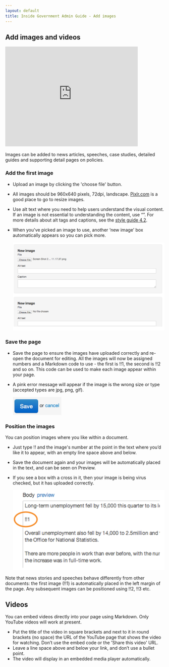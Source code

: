 ```yaml
---
layout: default
title: Inside Government Admin Guide - Add images
---
```


## Add images and videos

<object width="420" height="315"><param name="movie" value="http://www.youtube-nocookie.com/v/aBVD1JmKgIw?version=3&amp;hl=en_GB&amp;rel=0"></param><param name="allowFullScreen" value="true"></param><param name="allowscriptaccess" value="always"></param><embed src="http://www.youtube-nocookie.com/v/aBVD1JmKgIw?version=3&amp;hl=en_GB&amp;rel=0" type="application/x-shockwave-flash" width="420" height="315" allowscriptaccess="always" allowfullscreen="true"></embed></object>

Images can be added to news articles, speeches, case studies, detailed guides and supporting detail pages on policies.

### Add the first image

* Upload an image by clicking the 'choose file' button. 
* All images should be 960x640 pixels, 72dpi, landscape. [Pixlr.com](http://www.pixlr.com) is a good place to go to resize images.
* Use alt text where you need to help users understand the visual content. If an image is not essential to understanding the content, use “”. For more details about alt tags and captions, see the [style guide 4.2](https://www.gov.uk/designprinciples/insidegovernment#images).
* When you've picked an image to use, another ‘new image’ box automatically appears so you can pick more.

	![Add images 2](add-images-2.png)


### Save the page

* Save the page to ensure the images have uploaded correctly and re-open the document for editing. All the images will now be assigned numbers and a Markdown code to use - the first is !!1, the second is !!2 and so on. This code can be used to make each image appear within your page.
* A pink error message will appear if the image is the wrong size or type (accepted types are jpg, png, gif).

	![Create new document 4](creating-a-new-doc-4.png)
	
### Position the images

You can position images where you like within a document.

* Just type \!! and the image's number at the point in the text where you’d like it to appear, with an empty line space above and below. 	
* Save the document again and your images will be automatically placed in the text, and can be seen on Preview.
* If you see a box with a cross in it, then your image is being virus checked, but it has uploaded correctly.

	![Add images 3](add-images-3.png)
	
Note that news stories and speeches behave differently from other documents: the first image (!!1) is automatically placed in the left margin of the page. Any subsequent images can be positioned using !!2, !!3 etc.


## Videos

You can embed videos directly into your page using Markdown. Only YouTube videos will work at present.

* Put the title of the video in square brackets and next to it in round brackets (no space) the URL of the YouTube page that shows the video for watching. Don’t use the embed code or the 'Share this video' URL.
* Leave a line space above and below your link, and don’t use a bullet point.
* The video will display in an embedded media player automatically.



	
